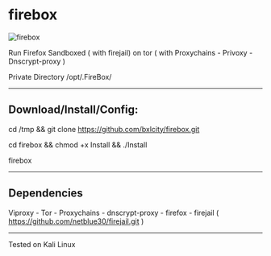 # firebox

![firebox](https://i.imgur.com/OFYT92U.png)

Run Firefox Sandboxed ( with firejail) on tor ( with Proxychains - Privoxy - Dnscrypt-proxy )

Private Directory /opt/.FireBox/ 
______________________________________________________________________________________________

## Download/Install/Config:

cd /tmp && git clone https://github.com/bxlcity/firebox.git

cd firebox && chmod +x Install && ./Install

firebox
______________________________________________________________________________________________

## Dependencies

 Viproxy - Tor - Proxychains - dnscrypt-proxy - firefox - firejail ( https://github.com/netblue30/firejail.git )

______________________________________________________________________________________________

Tested on Kali Linux
